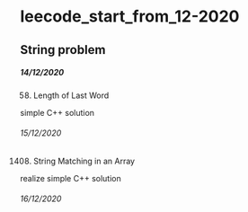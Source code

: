 # leecode_start_from_12-2020


## String problem


##### 14/12/2020
58. Length of Last Word

simple C++ solution

###### 15/12/2020
1408. String Matching in an Array

realize simple C++ solution

###### 16/12/2020


